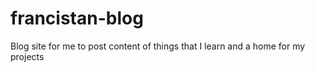 # francistan-blog
Blog site for me to post content of things that I learn and a home for my projects
